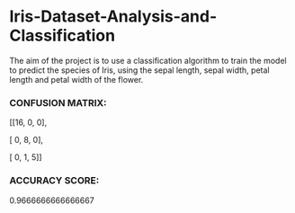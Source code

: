 # Iris-Dataset-Analysis-and-Classification

The aim of the project is to use a classification algorithm
to train the model to predict the species of Iris, using the
sepal length, sepal width, petal length and petal width of the
flower.

### CONFUSION MATRIX:
[[16,  0,  0],

 [ 0,  8,  0],
 
 [ 0,  1,  5]]
 
### ACCURACY SCORE: 
 0.9666666666666667
